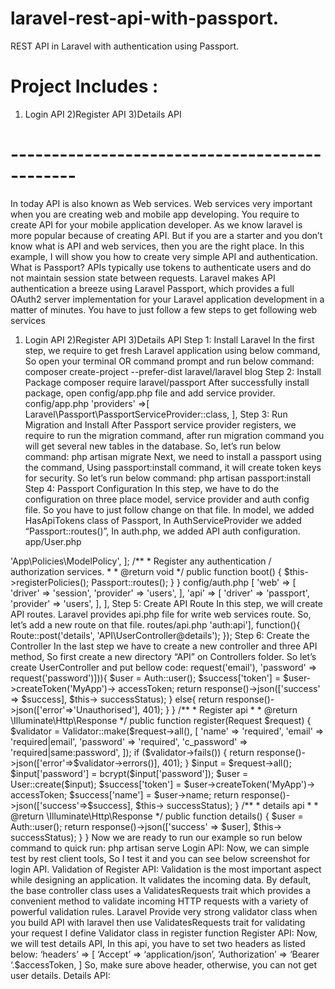 # laravel-rest-api-with-passport.

REST API in Laravel with authentication using Passport.

# Project Includes : 
1) Login API
2)Register API
3)Details API

# ----------------------------------------------

In today API is also known as Web services. Web services very important when you are creating web and mobile app developing. You require to create API for your mobile application developer. As we know laravel is more popular because of creating API. But if you are a starter and you don’t know what is API and web services, then you are the right place. In this example, I will show you how to create very simple API and authentication.
What is Passport?
APIs typically use tokens to authenticate users and do not maintain session state between requests. Laravel makes API authentication a breeze using Laravel Passport, which provides a full OAuth2 server implementation for your Laravel application development in a matter of minutes.
You have to just follow a few steps to get following web services
1) Login API
2)Register API
3)Details API
Step 1: Install Laravel
In the first step, we require to get fresh Laravel application using below command, So open your terminal OR command prompt and run below command:
composer create-project --prefer-dist laravel/laravel blog
Step 2: Install Package
composer require laravel/passport
After successfully install package, open config/app.php file and add service provider.
config/app.php
'providers' =>[
Laravel\Passport\PassportServiceProvider::class,
],
Step 3: Run Migration and Install
After Passport service provider registers, we require to run the migration command, after run migration command you will get several new tables in the database. So, let’s run below command:
php artisan migrate
Next, we need to install a passport using the command, Using passport:install command, it will create token keys for security. So let’s run below command:
php artisan passport:install
Step 4: Passport Configuration
In this step, we have to do the configuration on three place model, service provider and auth config file. So you have to just follow change on that file.
In model, we added HasApiTokens class of Passport,
In AuthServiceProvider we added “Passport::routes()”,
In auth.php, we added API auth configuration.
app/User.php
<?php
namespace App;
use Laravel\Passport\HasApiTokens;
use Illuminate\Notifications\Notifiable;
use Illuminate\Foundation\Auth\User as Authenticatable;
class User extends Authenticatable
{
  use HasApiTokens, Notifiable;
/**
* The attributes that are mass assignable.
*
* @var array
*/
protected $fillable = [
'name', 'email', 'password',
];
/**
* The attributes that should be hidden for arrays.
*
* @var array
*/
protected $hidden = [
'password', 'remember_token',
];
}
app/Providers/AuthServiceProvider.php
<?php
namespace App\Providers;
use Laravel\Passport\Passport; 
use Illuminate\Support\Facades\Gate; 
use Illuminate\Foundation\Support\Providers\AuthServiceProvider as ServiceProvider;
class AuthServiceProvider extends ServiceProvider 
{ 
    /** 
     * The policy mappings for the application. 
     * 
     * @var array 
     */ 
    protected $policies = [ 
        'App\Model' => 'App\Policies\ModelPolicy', 
    ];
/** 
     * Register any authentication / authorization services. 
     * 
     * @return void 
     */ 
    public function boot() 
    { 
        $this->registerPolicies(); 
        Passport::routes(); 
    } 
}
config/auth.php
<?php
return [
'guards' => [ 
        'web' => [ 
            'driver' => 'session', 
            'provider' => 'users', 
        ], 
        'api' => [ 
            'driver' => 'passport', 
            'provider' => 'users', 
        ], 
    ],
Step 5: Create API Route
In this step, we will create API routes. Laravel provides api.php file for write web services route. So, let’s add a new route on that file.
routes/api.php
<?php
/*
|--------------------------------------------------------------------------
| API Routes
|--------------------------------------------------------------------------
|
| Here is where you can register API routes for your application. These
| routes are loaded by the RouteServiceProvider within a group which
| is assigned the "api" middleware group. Enjoy building your API!
|
*/
Route::post('login', 'API\UserController@login');
Route::post('register', 'API\UserController@register');
Route::group(['middleware' => 'auth:api'], function(){
Route::post('details', 'API\UserController@details');
});
Step 6: Create the Controller
In the last step we have to create a new controller and three API method, So first create a new directory “API” on Controllers folder. So let’s create UserController and put bellow code:
<?php
namespace App\Http\Controllers\API;
use Illuminate\Http\Request; 
use App\Http\Controllers\Controller; 
use App\User; 
use Illuminate\Support\Facades\Auth; 
use Validator;
class UserController extends Controller 
{
public $successStatus = 200;
/** 
     * login api 
     * 
     * @return \Illuminate\Http\Response 
     */ 
    public function login(){ 
        if(Auth::attempt(['email' => request('email'), 'password' => request('password')])){ 
            $user = Auth::user(); 
            $success['token'] =  $user->createToken('MyApp')-> accessToken; 
            return response()->json(['success' => $success], $this-> successStatus); 
        } 
        else{ 
            return response()->json(['error'=>'Unauthorised'], 401); 
        } 
    }
/** 
     * Register api 
     * 
     * @return \Illuminate\Http\Response 
     */ 
    public function register(Request $request) 
    { 
        $validator = Validator::make($request->all(), [ 
            'name' => 'required', 
            'email' => 'required|email', 
            'password' => 'required', 
            'c_password' => 'required|same:password', 
        ]);
if ($validator->fails()) { 
            return response()->json(['error'=>$validator->errors()], 401);            
        }
$input = $request->all(); 
        $input['password'] = bcrypt($input['password']); 
        $user = User::create($input); 
        $success['token'] =  $user->createToken('MyApp')-> accessToken; 
        $success['name'] =  $user->name;
return response()->json(['success'=>$success], $this-> successStatus); 
    }
/** 
     * details api 
     * 
     * @return \Illuminate\Http\Response 
     */ 
    public function details() 
    { 
        $user = Auth::user(); 
        return response()->json(['success' => $user], $this-> successStatus); 
    } 
}
Now we are ready to run our example so run below command to quick run:
php artisan serve
Login API:
Now, we can simple test by rest client tools, So I test it and you can see below screenshot for login API.

Validation of Register API:
Validation is the most important aspect while designing an application. It validates the incoming data. By default, the base controller class uses a ValidatesRequests trait which provides a convenient method to validate incoming HTTP requests with a variety of powerful validation rules.
Laravel Provide very strong validator class when you build API with laravel then use ValidatesRequests trait for validating your request I define Validator class in register function

Register API:

Now, we will test details API, In this api, you have to set two headers as listed below:
‘headers’ => [
‘Accept’ => ‘application/json’,
‘Authorization’ => ‘Bearer ‘.$accessToken,
]
So, make sure above header, otherwise, you can not get user details.
Details API:

